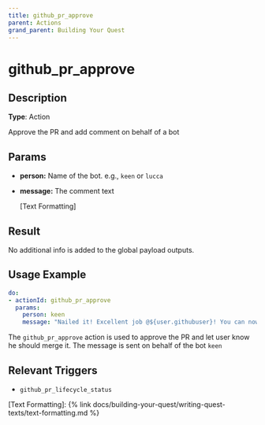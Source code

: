 ```yaml
---
title: github_pr_approve
parent: Actions
grand_parent: Building Your Quest
---
```


# github_pr_approve

## Description

**Type**: Action

Approve the PR and add comment on behalf of a bot

## Params

- **person:** Name of the bot. e.g., `keen` or `lucca`
- **message:** The comment text
    
    [Text Formatting]
    

## Result

No additional info is added to the global payload outputs.

## Usage Example

```yaml
do:
- actionId: github_pr_approve
  params:
    person: keen
    message: "Nailed it! Excellent job @${user.githubuser}! You can now merge the PR."
```

The `github_pr_approve` action is used to approve the PR and let user know he should merge it. The message is sent on behalf of the bot `keen`

## Relevant Triggers

- `github_pr_lifecycle_status`

[Text Formatting]: {% link docs/building-your-quest/writing-quest-texts/text-formatting.md %}